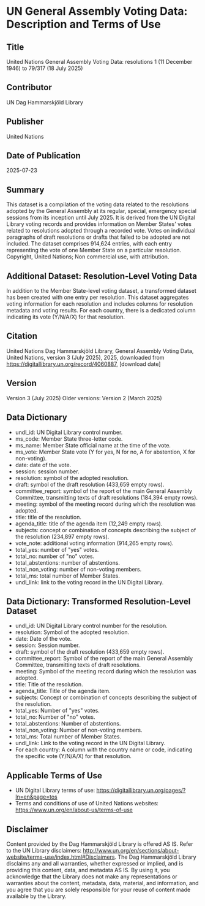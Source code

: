 # UN General Assembly Voting Data: Description and Terms of Use

## Title

United Nations General Assembly Voting Data: resolutions 1 (11 December 1946) to 79/317 (18 July 2025)

## Contributor

UN Dag Hammarskjöld Library

## Publisher

United Nations

## Date of Publication

2025-07-23

## Summary

This dataset is a compilation of the voting data related to the resolutions adopted by the General Assembly at its regular, special, emergency special sessions from its inception until July 2025. It is derived from the UN Digital Library voting records and provides information on Member States' votes related to resolutions adopted through a recorded vote. Votes on individual paragraphs of draft resolutions or drafts that failed to be adopted are not included. The dataset comprises 914,624 entries, with each entry representing the vote of one Member State on a particular resolution.
Copyright, United Nations; Non commercial use, with attribution.
## Additional Dataset: Resolution-Level Voting Data
In addition to the Member State-level voting dataset, a transformed dataset has been created with one entry per resolution. This dataset aggregates voting information for each resolution and includes columns for resolution metadata and voting results. For each country, there is a dedicated column indicating its vote (Y/N/A/X) for that resolution.

## Citation

United Nations Dag Hammarskjöld Library, General Assembly Voting Data, United Nations, version 3 (July 2025), 2025, downloaded from https://digitallibrary.un.org/record/4060887, [download date]

## Version

Version 3 (July 2025)
Older versions: Version 2 (March 2025)

## Data Dictionary

* undl_id: UN Digital Library control number.
* ms_code: Member State three-letter code.
* ms_name: Member State official name at the time of the vote.
* ms_vote: Member State vote (Y for yes, N for no, A for abstention, X for non-voting).
* date: date of the vote.
* session: session number.
* resolution: symbol of the adopted resolution.
* draft: symbol of the draft resolution (433,659 empty rows).
* committee_report: symbol of the report of the main General Assembly Committee, transmitting texts of draft resolutions (184,394 empty rows).
* meeting: symbol of the meeting record during which the resolution was adopted.
* title: title of the resolution.
* agenda_title: title of the agenda item (12,249 empty rows).
* subjects: concept or combination of concepts describing the subject of the resolution (234,897 empty rows).
* vote_note: additional voting information (914,265 empty rows).
* total_yes: number of "yes" votes.
* total_no: number of "no" votes.
* total_abstentions: number of abstentions.
* total_non_voting: number of non-voting members.
* total_ms: total number of Member States.
* undl_link: link to the voting record in the UN Digital Library.

## Data Dictionary: Transformed Resolution-Level Dataset
* undl_id: UN Digital Library control number for the resolution.
* resolution: Symbol of the adopted resolution.
* date: Date of the vote.
* session: Session number.
* draft: symbol of the draft resolution (433,659 empty rows).
* committee_report: Symbol of the report of the main General Assembly Committee, transmitting texts of draft resolutions.
* meeting: Symbol of the meeting record during which the resolution was adopted.
* title: Title of the resolution.
* agenda_title: Title of the agenda item.
* subjects: Concept or combination of concepts describing the subject of the resolution.
* total_yes: Number of "yes" votes.
* total_no: Number of "no" votes.
* total_abstentions: Number of abstentions.
* total_non_voting: Number of non-voting members.
* total_ms: Total number of Member States.
* undl_link: Link to the voting record in the UN Digital Library.
* For each country: A column with the country name or code, indicating the specific vote (Y/N/A/X) for that resolution.

## Applicable Terms of Use

* UN Digital Library terms of use: https://digitallibrary.un.org/pages/?ln=en&page=tos
* Terms and conditions of use of United Nations websites: https://www.un.org/en/about-us/terms-of-use

## Disclaimer

Content provided by the Dag Hammarskjöld Library is offered AS IS. Refer to the UN Library disclaimers: http://www.un.org/en/sections/about-website/terms-use/index.html#Disclaimers. The Dag Hammarskjöld Library disclaims any and all warranties, whether expressed or implied, and is providing this content, data, and metadata AS IS. By using it, you acknowledge that the Library does not make any representations or warranties about the content, metadata, data, material, and information, and you agree that you are solely responsible for your reuse of content made available by the Library.